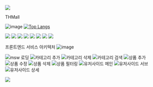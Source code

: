 <img src="https://capsule-render.vercel.app/api?type=waving&color=64d8fe&height=150&section=header" />

THMall

![image](https://github.com/LogicRefinery/todayhouse/assets/96185872/a03a8610-d0db-4d1d-9c17-e971929875da) [![Top Langs](https://github-readme-stats.vercel.app/api/top-langs/?username=LogicRefinery)](https://github.com/anuraghazra/github-readme-stats)

<img src="https://img.shields.io/badge/Javascript-000?style=flat-square&logo=javascript&logoColor=#F7DF1E"/> <img src="https://img.shields.io/badge/Typescript-000?style=flat-square&logo=typescript&logoColor=#3178C6"/> <img src="https://img.shields.io/badge/ReactJs-000?style=flat-square&logo=react&logoColor=#61DAFB"/> <img src="https://img.shields.io/badge/NextJs-000?style=flat-square&logo=nextdotjs&logoColor=#000000"/> <img src="https://img.shields.io/badge/ReactQuery-000?style=flat-square&logo=reactquery&logoColor=#FF4154"/> <img src="https://img.shields.io/badge/ReactHookForm-000?style=flat-square&logo=reacthookform&logoColor=#EC5990"/> <img src="https://img.shields.io/badge/Sass Module-000?style=flat-square&logo=Sass&logoColor=#CC6699"/> <img src="https://img.shields.io/badge/Msw-000?style=flat-square&logo=msw&logoColor=#E5122E"/>


프론트엔드 서비스 아키텍처
![image](https://github.com/LogicRefinery/todayhouse/assets/96185872/1f2c6492-8932-4997-a586-1ce34730dbc5)

![msw 로딩](https://github.com/LogicRefinery/todayhouse/assets/96185872/4d6e5a75-a349-4c83-b9d7-5c2cb95fe957)
![카테고리 추가](https://github.com/LogicRefinery/todayhouse/assets/96185872/f1b2cfb4-58a2-4798-a934-d8cc3fb401ce)
![카테고리 삭제](https://github.com/LogicRefinery/todayhouse/assets/96185872/47bec07a-b3fe-45d8-bbf7-966036f36bdb)
![카테고리 검색](https://github.com/LogicRefinery/todayhouse/assets/96185872/253b5a57-bd30-45b9-9ea2-4c93fd1f57b9)
![상품 추가](https://github.com/LogicRefinery/todayhouse/assets/96185872/efddab80-3ad1-4ce8-8bba-0ed8fb8a829a)
![상품 수정](https://github.com/LogicRefinery/todayhouse/assets/96185872/e02aa1c5-046a-40f2-b1b0-df5428657726)
![상품 삭제](https://github.com/LogicRefinery/todayhouse/assets/96185872/2f138581-d964-444e-8c31-b41ba422d22f)
![상품 필터링](https://github.com/LogicRefinery/todayhouse/assets/96185872/b778a912-34a8-412b-b1f5-26a3805d4dcf)
![유저사이드 메인](https://github.com/LogicRefinery/todayhouse/assets/96185872/7d74ec86-ab62-473a-8622-f63b4786f8ff)
![유저사이드 서브](https://github.com/LogicRefinery/todayhouse/assets/96185872/8b84f89d-1b01-4f87-a23b-9468ae8c2de0)
![유저사이드 상세](https://github.com/LogicRefinery/todayhouse/assets/96185872/4e74dd5f-4de2-41b9-85d9-695266d3d722)





<img src="https://capsule-render.vercel.app/api?type=waving&color=64d8fe&height=150&section=footer" />
